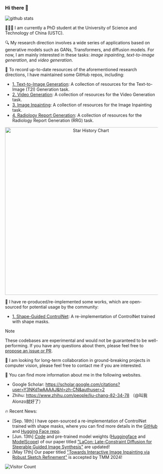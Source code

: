 ### Hi there 👋
![github stats](https://github-readme-stats.vercel.app/api?username=AlonzoLeeeooo&show_icons=true)

🧑🏻‍🎓 I am currently a PhD student at the University of Science and Technology of China (USTC). 

🔍 My research direction involves a wide series of applications based on generative models such as GANs, Transformers, and diffusion models. For now, I am mainly interested in these tasks: *image inpainting*, *text-to-image generation*, and *video generation*.

📂 To record up-to-date resources of the aforementioned research directions, I have maintained some GitHub repos, including:
- [<u>1. Text-to-Image Generation</u>](https://github.com/AlonzoLeeeooo/awesome-text-to-image-studies): A collection of resources for the Text-to-Image (T2I) Generation task.
- [<u>2. Video Generation</u>](https://github.com/AlonzoLeeeooo/awesome-video-generation): A collection of resources for the Video Generation task.
- [<u>3. Image Inpainting</u>](https://github.com/AlonzoLeeeooo/awesome-image-inpainting-studies): A collection of resources for the Image Inpainting task.
- [<u>4. Radiology Report Generation</u>](https://github.com/AlonzoLeeeooo/awesome-radiology-report-generation): A collection of resources for the Radiology Report Generation (RRG) task.

<p align="center">
    <a href="https://star-history.com/#alonzoleeeooo/awesome-image-inpainting-studies&alonzoleeeooo/awesome-video-generation&alonzoleeeooo/awesome-text-to-image-studies&Date" target="_blank">
        <img width="550" src="https://api.star-history.com/svg?repos=alonzoleeeooo/awesome-image-inpainting-studies,alonzoleeeooo/awesome-video-generation,alonzoleeeooo/awesome-text-to-image-studies,alonzoleeeooo/awesome-radiology-report-generation&type=Date" alt="Star History Chart">
    </a>
<p>

🧪 I have re-produced/re-implemented some works, which are open-sourced for potential usage by the community:
- [<u>1. Shape-Guided ControlNet</u>](https://github.com/AlonzoLeeeooo/shape-guided-controlnet): A re-implementation of ControlNet trained with shape masks.

> [!NOTE]
> These codebases are experimental and would not be guaranteed to be well-performing. If you have any questions about them, please feel free to <u>propose an issue or PR</u>.

🤝 I am looking for long-term collaboration in ground-breaking projects in computer vision, please feel free to contact me if you are interested. 

📜 You can find more information about me in the following websites.
- Google Scholar: https://scholar.google.com/citations?user=Y3NKd1wAAAAJ&hl=zh-CN&authuser=2
- Zhihu: https://www.zhihu.com/people/liu-chang-82-34-78 （@叫我Alonzo就好了）

🔥 Recent News:
- [Sep. 18th] I have open-sourced a re-implementation of ControlNet trained with shape masks, where you can find more details in the [GitHub](https://github.com/AlonzoLeeeooo/shape-guided-controlnet) and [Hugging Face repo](https://huggingface.co/AlonzoLeeeooo/shape-guided-controlnet).
- [Jun. 13th] [Code](https://github.com/AlonzoLeeeooo/LCDG) and pre-trained model weights ([Huggingface](https://huggingface.co/AlonzoLeeeooo/LaCon) and [ModelScope](https://modelscope.cn/models/AlonzoLeeeoooo/LaCon)) of our paper titled ["LaCon: Late-Constraint Diffusion for Steerable Guided Image Synthesis"](https://arxiv.org/pdf/2305.11520) are updated!
- [May 17th] Our paper titled ["Towards Interactive Image Inpainting via Robust Sketch Refinement"](https://ieeexplore.ieee.org/document/10533842) is accepted by TMM 2024! 


![Visitor Count](https://profile-counter.glitch.me/alonzoleeeooo/count.svg)
